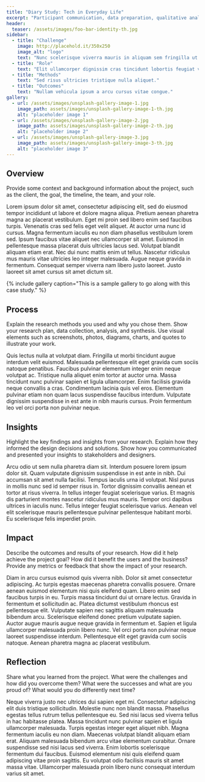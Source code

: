 ```yaml
---
title: "Diary Study: Tech in Everyday Life"
excerpt: "Participant communication, data preparation, qualitative analysis, and report presentation."
header:
  teaser: /assets/images/foo-bar-identity-th.jpg
sidebar:
  - title: "Challenge"
    image: http://placehold.it/350x250
    image_alt: "logo"
    text: "Nunc scelerisque viverra mauris in aliquam sem fringilla ut morbi."
  - title: "Role"
    text: "Elit ullamcorper dignissim cras tincidunt lobortis feugiat vivamus."
  - title: "Methods"
    text: "Sed risus ultricies tristique nulla aliquet."
  - title: "Outcomes"
    text: "Nullam vehicula ipsum a arcu cursus vitae congue."
gallery:
  - url: /assets/images/unsplash-gallery-image-1.jpg
    image_path: assets/images/unsplash-gallery-image-1-th.jpg
    alt: "placeholder image 1"
  - url: /assets/images/unsplash-gallery-image-2.jpg
    image_path: assets/images/unsplash-gallery-image-2-th.jpg
    alt: "placeholder image 2"
  - url: /assets/images/unsplash-gallery-image-3.jpg
    image_path: assets/images/unsplash-gallery-image-3-th.jpg
    alt: "placeholder image 3"
---
```


## Overview
Provide some context and background information about the project, such as the client, the goal, the timeline, the team, and your role.

Lorem ipsum dolor sit amet, consectetur adipiscing elit, sed do eiusmod tempor incididunt ut labore et dolore magna aliqua. Pretium aenean pharetra magna ac placerat vestibulum. Eget mi proin sed libero enim sed faucibus turpis. Venenatis cras sed felis eget velit aliquet. At auctor urna nunc id cursus. Magna fermentum iaculis eu non diam phasellus vestibulum lorem sed. Ipsum faucibus vitae aliquet nec ullamcorper sit amet. Euismod in pellentesque massa placerat duis ultricies lacus sed. Volutpat blandit aliquam etiam erat. Nec dui nunc mattis enim ut tellus. Nascetur ridiculus mus mauris vitae ultricies leo integer malesuada. Augue neque gravida in fermentum. Consequat semper viverra nam libero justo laoreet. Justo laoreet sit amet cursus sit amet dictum sit.

{% include gallery caption="This is a sample gallery to go along with this case study." %}

## Process
Explain the research methods you used and why you chose them. Show your research plan, data collection, analysis, and synthesis. Use visual elements such as screenshots, photos, diagrams, charts, and quotes to illustrate your work.

Quis lectus nulla at volutpat diam. Fringilla ut morbi tincidunt augue interdum velit euismod. Malesuada pellentesque elit eget gravida cum sociis natoque penatibus. Faucibus pulvinar elementum integer enim neque volutpat ac. Tristique nulla aliquet enim tortor at auctor urna. Massa tincidunt nunc pulvinar sapien et ligula ullamcorper. Enim facilisis gravida neque convallis a cras. Condimentum lacinia quis vel eros. Elementum pulvinar etiam non quam lacus suspendisse faucibus interdum. Vulputate dignissim suspendisse in est ante in nibh mauris cursus. Proin fermentum leo vel orci porta non pulvinar neque.

## Insights
Highlight the key findings and insights from your research. Explain how they informed the design decisions and solutions. Show how you communicated and presented your insights to stakeholders and designers.

Arcu odio ut sem nulla pharetra diam sit. Interdum posuere lorem ipsum dolor sit. Quam vulputate dignissim suspendisse in est ante in nibh. Dui accumsan sit amet nulla facilisi. Tempus iaculis urna id volutpat. Nisl purus in mollis nunc sed id semper risus in. Tortor dignissim convallis aenean et tortor at risus viverra. In tellus integer feugiat scelerisque varius. Et magnis dis parturient montes nascetur ridiculus mus mauris. Tempor orci dapibus ultrices in iaculis nunc. Tellus integer feugiat scelerisque varius. Aenean vel elit scelerisque mauris pellentesque pulvinar pellentesque habitant morbi. Eu scelerisque felis imperdiet proin.

## Impact
Describe the outcomes and results of your research. How did it help achieve the project goal? How did it benefit the users and the business? Provide any metrics or feedback that show the impact of your research.

Diam in arcu cursus euismod quis viverra nibh. Dolor sit amet consectetur adipiscing. Ac turpis egestas maecenas pharetra convallis posuere. Ornare aenean euismod elementum nisi quis eleifend quam. Libero enim sed faucibus turpis in eu. Turpis massa tincidunt dui ut ornare lectus. Gravida in fermentum et sollicitudin ac. Platea dictumst vestibulum rhoncus est pellentesque elit. Vulputate sapien nec sagittis aliquam malesuada bibendum arcu. Scelerisque eleifend donec pretium vulputate sapien. Auctor augue mauris augue neque gravida in fermentum et. Sapien et ligula ullamcorper malesuada proin libero nunc. Vel orci porta non pulvinar neque laoreet suspendisse interdum. Pellentesque elit eget gravida cum sociis natoque. Aenean pharetra magna ac placerat vestibulum.

## Reflection
Share what you learned from the project. What were the challenges and how did you overcome them? What were the successes and what are you proud of? What would you do differently next time?

Neque viverra justo nec ultrices dui sapien eget mi. Consectetur adipiscing elit duis tristique sollicitudin. Molestie nunc non blandit massa. Phasellus egestas tellus rutrum tellus pellentesque eu. Sed nisi lacus sed viverra tellus in hac habitasse platea. Massa tincidunt nunc pulvinar sapien et ligula ullamcorper malesuada. Turpis egestas integer eget aliquet nibh. Magna fermentum iaculis eu non diam. Maecenas volutpat blandit aliquam etiam erat. Aliquam malesuada bibendum arcu vitae elementum curabitur. Ornare suspendisse sed nisi lacus sed viverra. Enim lobortis scelerisque fermentum dui faucibus. Euismod elementum nisi quis eleifend quam adipiscing vitae proin sagittis. Eu volutpat odio facilisis mauris sit amet massa vitae. Ullamcorper malesuada proin libero nunc consequat interdum varius sit amet.
